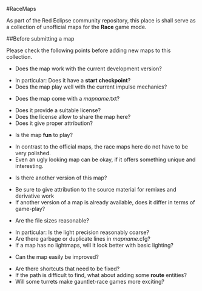 
#RaceMaps

As part of the Red Eclipse community repository, this place is shall serve as a collection of unofficial maps for the  **Race** game mode.


##Before submitting a map

Please check the following points before adding new maps to this collection.

* Does the map work with the current development version?
 - In particular: Does it have a **start checkpoint**?
 - Does the map play well with the current impulse mechanics?
* Does the map come with a *mapname*.txt?
 - Does it provide a suitable license?
 - Does the license allow to share the map here?
 - Does it give proper attribution?
*  Is the map  **fun** to play? 
 - In contrast to the official maps, the race maps here do not have to be very polished.
 - Even an ugly looking map can be okay, if it offers something unique and interesting.
* Is there another version of this map? 
 - Be sure to give attribution to the source material for remixes and derivative work
 - If another version of a map is already available, does it differ in terms of game-play?
* Are the file sizes reasonable?
 - In particular: Is the light precision reasonably coarse?
 - Are there garbage or duplicate lines in *mapname*.cfg? 
 - If a map has no lightmaps, will it look better with basic lighting?
* Can the map easily be improved?
 - Are there shortcuts that need to be fixed?
 - If the path is difficult to find, what about adding some **route** entities?
 - Will some turrets make gauntlet-race games more exciting?
